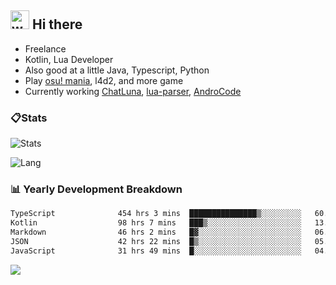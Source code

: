 ## <img alt="wave" src="https://raw.githubusercontent.com/MartinHeinz/MartinHeinz/master/wave.gif" width="30px"> Hi there

- Freelance
- Kotlin, Lua Developer
- Also good at a little Java, Typescript, Python
- Play [osu! mania](https://osu.ppy.sh/users/29808669), l4d2, and more game
- Currently working [ChatLuna](https://github.com/ChatLunaLab), [lua-parser](https://github.com/dingyi222666/lua-parser), [AndroCode](https://github.com/dingyi222666/AndroCode)

### 📋Stats

![Stats](https://github-readme-stats.vercel.app/api?username=dingyi222666&show_icons=true&icon_color=47A69E&title_color=47A69E&count_private=true)    

![Lang](https://github-readme-stats.vercel.app/api/top-langs/?username=dingyi222666&layout=compact&title_color=47A69E&hide=html,css,c,c%2B%2B)   

### 📊 Yearly Development Breakdown

<!--START_SECTION:waka-->

```txt
TypeScript              454 hrs 3 mins  ███████████████▒░░░░░░░░░   60.67 %
Kotlin                  98 hrs 7 mins   ███▒░░░░░░░░░░░░░░░░░░░░░   13.11 %
Markdown                46 hrs 2 mins   █▓░░░░░░░░░░░░░░░░░░░░░░░   06.15 %
JSON                    42 hrs 22 mins  █▒░░░░░░░░░░░░░░░░░░░░░░░   05.66 %
JavaScript              31 hrs 49 mins  █░░░░░░░░░░░░░░░░░░░░░░░░   04.25 %
```

<!--END_SECTION:waka-->

![](https://komarev.com/ghpvc/?username=dingyi222666)
